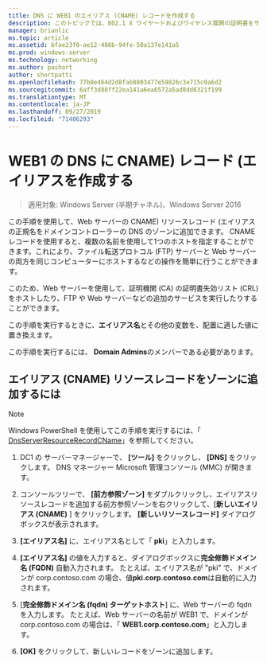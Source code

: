 ```yaml
---
title: DNS に WEB1 のエイリアス (CNAME) レコードを作成する
description: このトピックでは、802.1 X ワイヤードおよびワイヤレス展開の証明書をサーバーのデプロイ ガイドの一部
manager: brianlic
ms.topic: article
ms.assetid: bfae23f0-ae12-486b-94fe-50a137e141a5
ms.prod: windows-server
ms.technology: networking
ms.author: pashort
author: shortpatti
ms.openlocfilehash: 77b8e464d2d8fab8803477e59826c3e715c0a6d2
ms.sourcegitcommit: 6aff3d88ff22ea141a6ea6572a5ad8dd6321f199
ms.translationtype: MT
ms.contentlocale: ja-JP
ms.lasthandoff: 09/27/2019
ms.locfileid: "71406293"
---
```

# <a name="create-an-alias-cname-record-in-dns-for-web1"></a>WEB1 の DNS に CNAME\) レコード \(エイリアスを作成する

>適用対象: Windows Server (半期チャネル)、Windows Server 2016

この手順を使用して、Web サーバーの CNAME\) リソースレコード \(エイリアスの正規名をドメインコントローラーの DNS のゾーンに追加できます。 CNAME レコードを使用すると、複数の名前を使用して1つのホストを指定することができます。これにより、ファイル転送プロトコル \(FTP\) サーバーと Web サーバーの両方を同じコンピューターにホストするなどの操作を簡単に行うことができます。   
  
このため、Web サーバーを使用して、証明機関 \(CA\) の証明書失効リスト \(CRL\) をホストしたり、FTP や Web サーバーなどの追加のサービスを実行したりすることができます。  
  
この手順を実行するときに、**エイリアス名**とその他の変数を、配置に適した値に置き換えます。  
  
この手順を実行するには、 **Domain Admins**のメンバーである必要があります。  
  
## <a name="to-add-an-alias-cname-resource-record-to-a-zone"></a>エイリアス \(CNAME\) リソースレコードをゾーンに追加するには  
  
>[!NOTE]  
>Windows PowerShell を使用してこの手順を実行するには、「 [DnsServerResourceRecordCName](https://technet.microsoft.com/library/jj649894(v=wps.630).aspx)」を参照してください。  
  
1.  DC1 の サーバーマネージャーで、 **[ツール]** をクリックし、 **[DNS]** をクリックします。 DNS マネージャー Microsoft 管理コンソール (MMC) が開きます。  
  
2.  コンソールツリーで、 **[前方参照ゾーン]** をダブルクリックし、エイリアスリソースレコードを追加する前方参照ゾーンを右クリックして、[**新しいエイリアス \(CNAME\)** ] をクリックします。 **[新しいリソースレコード]** ダイアログボックスが表示されます。  
  
3.  **[エイリアス名]** に、エイリアス名として「 **pki**」と入力します。  
  
4.  **[エイリアス名]** の値を入力すると、ダイアログボックスに**完全修飾ドメイン名 \(FQDN\)** 自動入力されます。 たとえば、エイリアス名が "pki" で、ドメインが corp.contoso.com の場合、値**pki.corp.contoso.com**は自動的に入力されます。  
  
5.  [**完全修飾ドメイン名 \(fqdn\) ターゲットホスト**] に、Web サーバーの fqdn を入力します。 たとえば、Web サーバーの名前が WEB1 で、ドメインが corp.contoso.com の場合は、「 **WEB1.corp.contoso.com**」と入力します。  
  
6.  **[OK]** をクリックして、新しいレコードをゾーンに追加します。  
  


